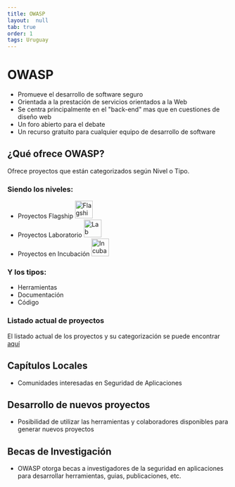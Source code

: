 ```yaml
---
title: OWASP
layout:  null
tab: true
order: 1
tags: Uruguay
---
```


# OWASP
* Promueve el desarrollo de software seguro
* Orientada a la prestación de servicios orientados a la Web
* Se centra principalmente en el "back-end" mas que en cuestiones de diseño web
* Un foro abierto para el debate
* Un recurso gratuito para cualquier equipo de desarrollo de software

## ¿Qué ofrece OWASP?
Ofrece proyectos que están categorizados según Nivel o Tipo.

### Siendo los niveles:
* Proyectos Flagship <img src='https://owasp.org/assets/images/common/owasp_level_flagship.svg' width='40px' alt='Flagship'>
* Proyectos Laboratorio <img src='https://owasp.org/assets/images/common/owasp_level_labs.svg' width='40px' alt='Lab'>
* Proyectos en Incubación <img src='https://owasp.org/assets/images/common/owasp_level_incubator.svg' width='40px' alt='Incubator'>

### Y los tipos:
* Herramientas <i style="margin-left:12px;" class="fa fa-tools fa-lg"></i>
* Documentación <i style="margin-left:12px;" class="fa fa-file-alt fa-lg"></i>
* Código <i style="margin-left:12px;" class="fa fa-file-code fa-lg"></i>

### Listado actual de proyectos
El listado actual de los proyectos y su categorización se puede encontrar [aquí](https://owasp.org/projects)

## Capítulos Locales
* Comunidades interesadas en Seguridad de Aplicaciones

## Desarrollo de nuevos proyectos
* Posibilidad de utilizar las herramientas y colaboradores disponibles para generar nuevos proyectos

## Becas de Investigación
* OWASP otorga becas a investigadores de la seguridad en aplicaciones para desarrollar herramientas, guias, publicaciones, etc.
